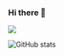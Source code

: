 ### Hi there 👋

![](https://visitor-badge.laobi.icu/badge?page_id=AshWattsAshWatts)

![GitHub stats](https://github-readme-stats.vercel.app/api?username=AshWatts&show_icons=true&theme=midnight-purple)
